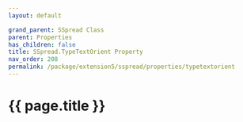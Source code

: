 ```yaml
---
layout: default

grand_parent: SSpread Class
parent: Properties
has_children: false
title: SSpread.TypeTextOrient Property
nav_order: 208
permalink: /package/extension5/sspread/properties/typetextorient
---
```

# {{ page.title }}